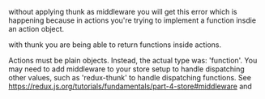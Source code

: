 without applying thunk as middleware you will get this error which is happening because in actions you're trying to implement a function insdie an action object.

with thunk you are being able to return functions inside actions.

Actions must be plain objects. Instead, the actual type was: 'function'. You may need to add middleware to your store setup to handle dispatching other values, such as 'redux-thunk' to handle dispatching functions. See https://redux.js.org/tutorials/fundamentals/part-4-store#middleware and
